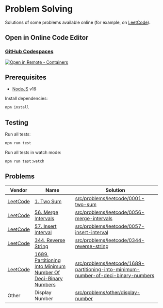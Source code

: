 # Problem Solving

Solutions of some problems available online (for example, on [LeetCode](https://leetcode.com/problemset/all/)).

## Open in Online Code Editor

### [GitHub Codespaces](https://github.com/features/codespaces)

[![Open in Remote - Containers](https://img.shields.io/static/v1?label=Remote%20-%20Containers&message=Open&color=blue&logo=visualstudiocode)](https://vscode.dev/redirect?url=vscode://ms-vscode-remote.remote-containers/cloneInVolume?url=https://github.com/satelllte/problem-solving)

## Prerequisites

- [NodeJS](https://nodejs.org/) v16

Install dependencies:

```bash
npm install
```

## Testing

Run all tests:

```bash
npm run test
```

Run all tests in watch mode:

```bash
npm run test:watch
```

## Problems

| Vendor | Name | Solution |
|---|---|---|
| [LeetCode](https://leetcode.com/) | [1. Two Sum](https://leetcode.com/problems/two-sum/) | [src/problems/leetcode/0001-two-sum](src/problems/leetcode/0001-two-sum) |
| [LeetCode](https://leetcode.com/) | [56. Merge Intervals](https://leetcode.com/problems/merge-intervals/) | [src/problems/leetcode/0056-merge-intervals](src/problems/leetcode/0056-merge-intervals) |
| [LeetCode](https://leetcode.com/) | [57. Insert Interval](https://leetcode.com/problems/insert-interval/) | [src/problems/leetcode/0057-insert-interval](src/problems/leetcode/0057-insert-interval) |
| [LeetCode](https://leetcode.com/) | [344. Reverse String](https://leetcode.com/problems/reverse-string/) | [src/problems/leetcode/0344-reverse-string](src/problems/leetcode/0344-reverse-string) |
| [LeetCode](https://leetcode.com/) | [1689. Partitioning Into Minimum Number Of Deci-Binary Numbers](https://leetcode.com/problems/partitioning-into-minimum-number-of-deci-binary-numbers/) | [src/problems/leetcode/1689-partitioning-into-minimum-number-of-deci-binary-numbers](src/problems/leetcode/1689-partitioning-into-minimum-number-of-deci-binary-numbers) |
| Other | Display Number | [src/problems/other/display-number](src/problems/other/display-number) |